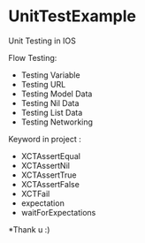 # UnitTestExample
Unit Testing in IOS

Flow Testing:
- Testing Variable
- Testing URL
- Testing Model Data
- Testing Nil Data
- Testing List Data
- Testing Networking

Keyword in project :
- XCTAssertEqual
- XCTAssertNil
- XCTAssertTrue
- XCTAssertFalse
- XCTFail
- expectation
- waitForExpectations









*Thank u :)
